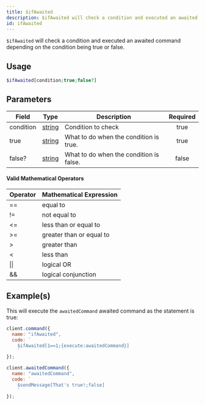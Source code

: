 ```yaml
---
title: $ifAwaited
description: $ifAwaited will check a condition and executed an awaited command depending on the condition being true or false.
id: ifAwaited
---
```


`$ifAwaited` will check a condition and executed an awaited command depending on the condition being true or false.

## Usage

```php
$ifAwaited[condition;true;false?]
```

## Parameters

| Field     | Type                                                                                              | Description                             | Required |
| --------- | ------------------------------------------------------------------------------------------------- | --------------------------------------- | :------: |
| condition | [string](https://developer.mozilla.org/en-US/docs/Web/JavaScript/Reference/Global_Objects/String) | Condition to check                      |   true   |
| true      | [string](https://developer.mozilla.org/en-US/docs/Web/JavaScript/Reference/Global_Objects/String) | What to do when the condition is true.  |   true   |
| false?    | [string](https://developer.mozilla.org/en-US/docs/Web/JavaScript/Reference/Global_Objects/String) | What to do when the condition is false. |  false   |

#### Valid Mathematical Operators

| Operator | Mathematical Expression  |
| -------- | ------------------------ |
| ==       | equal to                 |
| !=       | not equal to             |
| <=       | less than or equal to    |
| \>=      | greater than or equal to |
| \>       | greater than             |
| <        | less than                |
| \|\|     | logical OR               |
| &&       | logical conjunction      |

## Example(s)

This will execute the `awaitedCommand` awaited command as the statement is true:

```javascript
client.command({
  name: "ifAwaited",
  code: `
    $ifAwaited[1==1;{execute:awaitedCommand}]
    `
});

client.awaitedCommand({
  name: "awaitedCommand",
  code: `
    $sendMessage[That's true!;false]
    `
});
```
